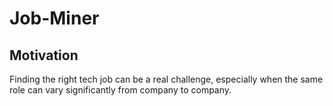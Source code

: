 # Job-Miner
## Motivation 
Finding the right tech job can be a real challenge, especially when the same role can vary significantly from company to company. 
